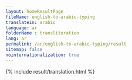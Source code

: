 ```yaml
--- 
layout: homeResultPage 
fileName: english-to-arabic-typing
translatein: arabic
language: ar
folderName : transliteration
lang: ar
permalink: /ar/english-to-arabic-typing/result
sitemap: false
nointernationalization: true
---
```

{% include result/translation.html %}

<script src="/js/result/translator.js" data-foldername="{{page.folderName}}" data-lang="{{page.lang}}"></script>